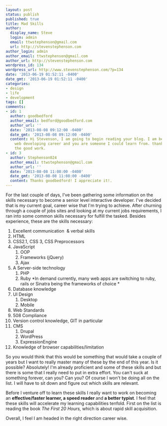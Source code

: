 ```yaml
---
layout: post
status: publish
published: true
title: Mad Skills
author:
  display_name: Steve
  login: admin
  email: ttwstephenson@gmail.com
  url: http://stevenstephenson.com
author_login: admin
author_email: ttwstephenson@gmail.com
author_url: http://stevenstephenson.com
wordpress_id: 134
wordpress_url: http://www.stevenstephenson.com/?p=134
date: '2013-06-19 01:52:11 -0400'
date_gmt: '2013-06-19 01:52:11 -0400'
categories:
- design
- life
- development
tags: []
comments:
- id: 1
  author: goodbedford
  author_email: bedford@goodbedford.com
  author_url: ''
  date: '2013-08-08 09:12:00 -0400'
  date_gmt: '2013-08-08 09:12:00 -0400'
  content: Hi Stevenson, I am going to begin reading your blog. I am beginning by
    web developing career and you are someone I could learn from. thanks  Keep up
    the good work.
- id: 3
  author: Stephenson024
  author_email: ttwstephenson@gmail.com
  author_url: ''
  date: '2013-08-08 11:08:00 -0400'
  date_gmt: '2013-08-08 11:08:00 -0400'
  content: Thanks goodbedford! I appreciate it!.
---
```

<p>For the last couple of days, I've been gathering some information on the skills necessary to become a senior level interactive developer. I've decided that is my current goal, career wise that I'm trying to achieve. After churning through a couple of jobs sites and looking at my current jobs requirements, I ran into some common skills necessary for fulfill the tasked. Besides experience, these are the skills necessary:</p>
<ol>
<li>Excellent communication  &amp; verbal skills</li>
<li>HTML</li>
<li>CSS2.1, CSS 3, CSS Preprocessors</li>
<li>JavaScript
<ol>
<li>OOP</li>
<li>Frameworks (jQuery)</li>
<li>Ajax</li>
</ol>
</li>
<li>A Server-side technology
<ol>
<li>PHP</li>
<li>Ruby *In demand currently, many web apps are switching to ruby, rails or Sinatra being the frameworks of choice *</li>
</ol>
</li>
<li>Database knowledge</li>
<li>UI Design
<ol>
<li>Desktop</li>
<li>Mobile</li>
</ol>
</li>
<li>Web Standards</li>
<li>508 Compliance</li>
<li>Version control knowledge, GIT in particular</li>
<li>CMS
<ol>
<li>Drupal</li>
<li>WordPress</li>
<li>ExpressionEngine</li>
</ol>
</li>
<li>Knowledge of browser capabilities/limitation</li>
</ol>
<p>So you would think that this would be something that would take a couple of years but I want to really master many of these by the end of this year. Is it possible? Absolutely! I'm already proficient and some of these skills and but there is some that I really need to put in extra effort. You can't suck at something forever, can you? Can you? Of course I won't be doing all on the list. I will have to sit down and figure out which skills are relevant.</p>
<p>Before I venture off to learn these skills I really want to work on becoming an <b>effective/faster learner, a speed reader </b>and<b> a better typist</b>. I feel that these skills will accelerate my learning capabilities tenfold. First on the list is reading the book <i>The First 20 Hours,</i> which is about rapid skill acquisition.</p>
<p>Overall, I feel I am headed in the right direction career wise.</p>
